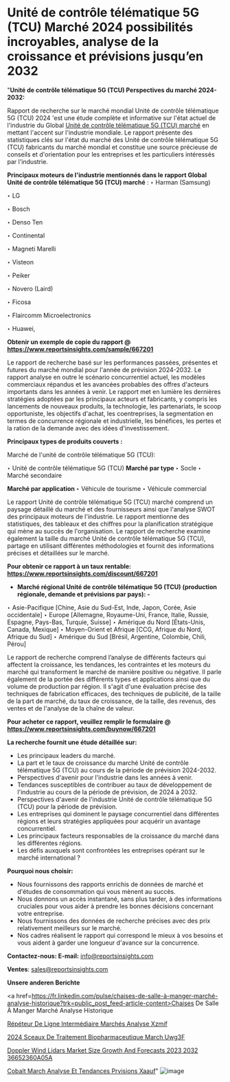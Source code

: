 # Unité de contrôle télématique 5G (TCU) Marché 2024 possibilités incroyables, analyse de la croissance et prévisions jusqu’en 2032

"<strong>Unité de contrôle télématique 5G (TCU) Perspectives du marché 2024-2032:</strong>

Rapport de recherche sur le marché mondial Unité de contrôle télématique 5G (TCU) 2024 'est une étude complète et informative sur l'état actuel de l'industrie du Global <a href=https://www.reportsinsights.com/sample/667201>Unité de contrôle télématique 5G (TCU) marché</a> en mettant l'accent sur l'industrie mondiale. Le rapport présente des statistiques clés sur l'état du marché des Unité de contrôle télématique 5G (TCU) fabricants du marché mondial et constitue une source précieuse de conseils et d'orientation pour les entreprises et les particuliers intéressés par l'industrie.

<strong>Principaux moteurs de l'industrie mentionnés dans le rapport Global Unité de contrôle télématique 5G (TCU) marché</strong> :
‣ Harman (Samsung)

‣ LG

‣ Bosch

‣ Denso Ten

‣ Continental

‣ Magneti Marelli

‣ Visteon

‣ Peiker

‣ Novero (Laird)

‣ Ficosa

‣ Flaircomm Microelectronics

‣ Huawei,

<strong>Obtenir un exemple de copie du rapport @ <a href=https://www.reportsinsights.com/sample/667201>https://www.reportsinsights.com/sample/667201</a></strong>

Le rapport de recherche basé sur les performances passées, présentes et futures du marché mondial pour l'année de prévision 2024-2032. Le rapport analyse en outre le scénario concurrentiel actuel, les modèles commerciaux répandus et les avancées probables des offres d'acteurs importants dans les années à venir. Le rapport met en lumière les dernières stratégies adoptées par les principaux acteurs et fabricants, y compris les lancements de nouveaux produits, la technologie, les partenariats, le scoop opportuniste, les objectifs d'achat, les coentreprises, la segmentation en termes de concurrence régionale et industrielle, les bénéfices, les pertes et la ration de la demande avec des idées d'investissement.

<strong>Principaux types de produits couverts :</strong>

Marché de l'unité de contrôle télématique 5G (TCU):

‣  Unité de contrôle télématique 5G (TCU) <strong> Marché <strong> par type </strong> </strong>
‣ Socle
‣ Marché secondaire

<strong>Marché par application </strong>
‣ Véhicule de tourisme
‣ Véhicule commercial

Le rapport Unité de contrôle télématique 5G (TCU) marché comprend un paysage détaillé du marché et des fournisseurs ainsi que l'analyse SWOT des principaux moteurs de l'industrie. Le rapport mentionne des statistiques, des tableaux et des chiffres pour la planification stratégique qui mène au succès de l'organisation. Le rapport de recherche examine également la taille du marché Unité de contrôle télématique 5G (TCU), partage en utilisant différentes méthodologies et fournit des informations précises et détaillées sur le marché.

<strong>Pour obtenir ce rapport à un taux rentable: <a href=https://www.reportsinsights.com/discount/667201>https://www.reportsinsights.com/discount/667201</a></strong>
<ul>
  <li><strong>Marché régional Unité de contrôle télématique 5G (TCU) (production régionale, demande et prévisions par pays): -</strong></li>
</ul>
‣ Asie-Pacifique [Chine, Asie du Sud-Est, Inde, Japon, Corée, Asie occidentale]
‣ Europe [Allemagne, Royaume-Uni, France, Italie, Russie, Espagne, Pays-Bas, Turquie, Suisse]
‣ Amérique du Nord [États-Unis, Canada, Mexique]
‣ Moyen-Orient et Afrique [CCG, Afrique du Nord, Afrique du Sud]
‣ Amérique du Sud [Brésil, Argentine, Colombie, Chili, Pérou]

Le rapport de recherche comprend l’analyse de différents facteurs qui affectent la croissance, les tendances, les contraintes et les moteurs du marché qui transforment le marché de manière positive ou négative. Il parle également de la portée des différents types et applications ainsi que du volume de production par région. Il s'agit d'une évaluation précise des techniques de fabrication efficaces, des techniques de publicité, de la taille de la part de marché, du taux de croissance, de la taille, des revenus, des ventes et de l'analyse de la chaîne de valeur.

<strong>Pour acheter ce rapport, veuillez remplir le formulaire @   <a href=https://www.reportsinsights.com/buynow/667201>https://www.reportsinsights.com/buynow/667201</a></strong>

<strong>La recherche fournit une étude détaillée sur:</strong>
<ul>
  <li>Les principaux leaders du marché.</li>
  <li>La part et le taux de croissance du marché Unité de contrôle télématique 5G (TCU) au cours de la période de prévision 2024-2032.</li>
  <li>Perspectives d'avenir pour l'industrie dans les années à venir.</li>
  <li>Tendances susceptibles de contribuer au taux de développement de l'industrie au cours de la période de prévision, de 2024 à 2032.</li>
  <li>Perspectives d'avenir de l'industrie Unité de contrôle télématique 5G (TCU) pour la période de prévision.</li>
  <li>Les entreprises qui dominent le paysage concurrentiel dans différentes régions et leurs stratégies appliquées pour acquérir un avantage concurrentiel.</li>
  <li>Les principaux facteurs responsables de la croissance du marché dans les différentes régions.</li>
  <li>Les défis auxquels sont confrontées les entreprises opérant sur le marché international ?</li>
</ul>
<strong>Pourquoi nous choisir:</strong>
<ul>
  <li>Nous fournissons des rapports enrichis de données de marché et d'études de consommation qui vous mènent au succès.</li>
  <li>Nous donnons un accès instantané, sans plus tarder, à des informations cruciales pour vous aider à prendre les bonnes décisions concernant votre entreprise.</li>
  <li>Nous fournissons des données de recherche précises avec des prix relativement meilleurs sur le marché.</li>
  <li>Nos cadres réalisent le rapport qui correspond le mieux à vos besoins et vous aident à garder une longueur d'avance sur la concurrence.</li>
</ul>
<strong>Contactez-nous:
</strong><strong>E-mail:</strong> <a href=mailto:info@reportsinsights.com>info@reportsinsights.com</a>

<strong>Ventes</strong>: <a href=mailto:sales@reportsinsights.com>sales@reportsinsights.com</a>

<strong>Unsere anderen Berichte</strong>

<a href=https://fr.linkedin.com/pulse/chaises-de-salle-à-manger-marché-analyse-historique?trk=public_post_feed-article-content>Chaises De Salle À Manger Marché Analyse Historique</a>

<a href=https://fr.linkedin.com/pulse/répéteur-de-ligne-intermédiaire-marchés-analyse-xzmif/>Répéteur De Ligne Intermédiaire Marchés Analyse Xzmif</a>

<a href=https://www.linkedin.com/pulse/2024-sceaux-de-traitement-biopharmaceutique-march%C3%A9-uwg3f/>2024 Sceaux De Traitement Biopharmaceutique March Uwg3F</a>

<a href=https://medium.com/@jagrutiayachit3/doppler-wind-lidars-market-size-growth-and-forecasts-2023-2032-36652360a05a>Doppler Wind Lidars Market Size Growth And Forecasts 2023 2032 36652360A05A</a>

<a href=https://www.linkedin.com/pulse/cobalt-march%C3%A9-analyse-et-tendances-pr%C3%A9visions-xaauf/>Cobalt March Analyse Et Tendances Prvisions Xaauf</a>"
![image](https://github.com/daminid12/RImarketgrowth/assets/158430485/228c1680-2004-439c-b89c-b2d1233684fd)
